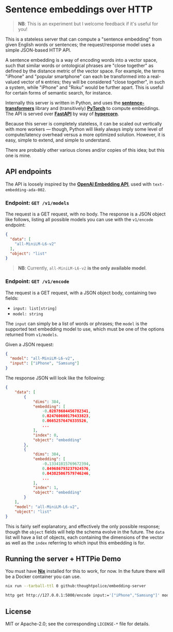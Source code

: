 # Sentence embeddings over HTTP

> **NB**: This is an experiment but I welcome feedback if it's useful for you!

This is a stateless server that can compute a "sentence embedding" from given
English words or sentences; the request/response model uses a simple JSON-based
HTTP API.

A sentence embedding is a way of encoding words into a vector space, such that
similar words or ontological phrases are "close together" as defined by the
distance metric of the vector space. For example, the terms "iPhone" and
"popular smartphone" can each be transformed into a real-valued vector of `N`
entries; they will be considered "close together", in such a system, while
"iPhone" and "Roku" would be further apart. This is useful for certain forms of
semantic search, for instance.

Internally this server is written in Python, and uses the
**[sentence-transformers]** library and (transitively) **[PyTorch]** to compute
embeddings. The API is served over **[FastAPI]** by way of **[hypercorn]**.

Because this server is completely stateless, it can be scaled out vertically
with more workers &mdash; though, Python will likely always imply some level of
compute/latency overhead versus a more optimized solution. However, it is easy,
simple to extend, and simple to understand.

There are probably other various clones and/or copies of this idea; but this one
is mine.

[sentence-transformers]: https://www.sbert.net
[PyTorch]: https://pytorch.org
[FastAPI]: https://fastapi.tiangolo.com
[hypercorn]: https://hypercorn.readthedocs.io

## API endpoints

The API is loosely inspired by the **[OpenAI Embedding API][openai-api]**, used
with `text-embedding-ada-002`.

[openai-api]: https://platform.openai.com/docs/guides/embeddings/what-are-embeddings

### Endpoint: `GET /v1/models`

The request is a GET request, with no body. The response is a JSON object like
follows, listing all possible models you can use with the `v1/encode` endpoint:

```json
{
  "data": [
    "all-MiniLM-L6-v2"
  ],
  "object": "list"
}
```

> **NB**: Currently, `all-MiniLM-L6-v2` **is the only available model**.

### Endpoint: `GET /v1/encode`

The request is a GET request, with a JSON object body, containing two fields:

- `input: list[string]`
- `model: string`

The `input` can simply be a list of words or phrases; the `model` is the
supported text embedding model to use, which must be one of the options returned
from `v1/models`.

Given a JSON request:

```json
{
  "model": "all-MiniLM-L6-v2",
  "input": ["iPhone", "Samsung"]
}
```

The response JSON will look like the following:

```json
{
    "data": [
        {
            "dims": 384,
            "embedding": [
                -0.02878604456782341,
                0.024760600179433823,
                0.06652576476335526,
                ...
            ],
            "index": 0,
            "object": "embedding"
        },
        {
            "dims": 384,
            "embedding": [
                -0.13341815769672394,
                0.049686793237924576,
                0.043825067579746246,
                ...
            ],
            "index": 1,
            "object": "embedding"
        }
    ],
    "model": "all-MiniLM-L6-v2",
    "object": "list"
}
```

This is fairly self explanatory, and effectively the only possible response;
though the `object` fields will help the schema evolve in the future. The `data`
list will have a list of objects, each containing the dimensions of the vector
as well as the `index` referring to which input this embedding is for.

## Running the server + HTTPie Demo

You must have **[Nix]** installed for this to work, for now. In the future there
will be a Docker container you can use.

[Nix]: https://nixos.org/nix

```bash
nix run --tarball-ttl 0 github:thoughtpolice/embedding-server
```

```bash
http get http://127.0.0.1:5000/encode input:='["iPhone","Samsung"]' model=all-MiniLM-L6-v2
```

## License

MIT or Apache-2.0; see the corresponding `LICENSE-*` file for details.
